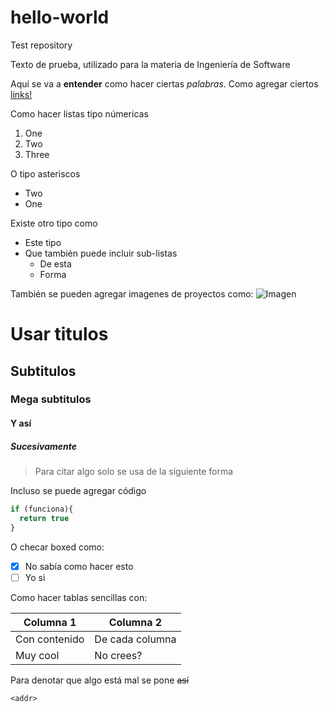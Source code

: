 # hello-world
Test repository

Texto de prueba, utilizado para la materia de Ingeniería de Software

Aquí se va a **entender** como hacer ciertas *palabras*.
Como agregar ciertos [links!](http://google.com)

Como hacer listas tipo númericas
1. One
2. Two
3. Three

O tipo asteriscos 

* Two
* One

Existe otro tipo como
- Este tipo
- Que también puede incluir sub-listas
  - De esta
  - Forma
  
También se pueden agregar imagenes de proyectos como:
![Imagen](https://hprobertos.github.io/images/pic1.jpg)

# Usar titulos
## Subtitulos
### Mega subtitulos
#### Y así
##### Sucesivamente

> Para citar algo solo se usa de la siguiente forma

Incluso se puede agregar código
```javascript
if (funciona){
  return true
}
```

O checar boxed como:
- [x] No sabía como hacer esto
- [ ] Yo si

Como hacer tablas sencillas con:

Columna 1    | Columna 2
------------ | -------------
Con contenido | De cada columna
Muy cool | No crees?

Para denotar que algo está mal se pone ~~así~~

`<addr>`
